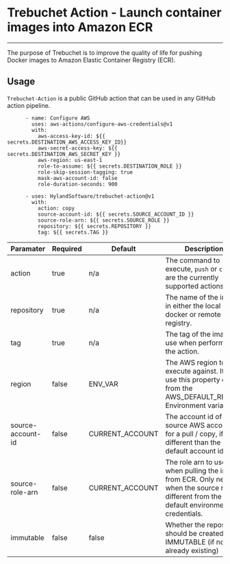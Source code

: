 # Trebuchet Action - Launch container images into Amazon ECR
----

The purpose of Trebuchet is to improve the quality of life for pushing Docker images to Amazon Elastic Container Registry (ECR).

## Usage
`Trebuchet-Action` is a public GitHub action that can be used in any GitHub action pipeline.

```
      - name: Configure AWS
        uses: aws-actions/configure-aws-credentials@v1
        with:
          aws-access-key-id: ${{ secrets.DESTINATION_AWS_ACCESS_KEY_ID}}
          aws-secret-access-key: ${{ secrets.DESTINATION_AWS_SECRET_KEY }}
          aws-region: us-east-1
          role-to-assume: ${{ secrets.DESTINATION_ROLE }}
          role-skip-session-tagging: true
          mask-aws-account-id: false
          role-duration-seconds: 900

      - uses: HylandSoftware/trebuchet-action@v1
        with:
          action: copy
          source-account-id: ${{ secrets.SOURCE_ACCOUNT_ID }}
          source-role-arn: ${{ secrets.SOURCE_ROLE }}
          repository: ${{ secrets.REPOSITORY }}
          tag: ${{ secrets.TAG }}
```

| Paramater | Required | Default | Description |
| ---------- | ------- | ------- | ----------- |
| action | true | n/a | The command to execute, `push` or `copy` are the currently supported actions. |
| repository | true | n/a | The name of the image in either the local docker or remote registry. |
| tag | true | n/a | The tag of the image to use when performing the action. |
| region | false | ENV_VAR | The AWS region to execute against.  It will use this property or pull from the AWS_DEFAULT_REGION Environment variable. |
| source-account-id | false | CURRENT_ACCOUNT | The account id of the source AWS account for a pull / copy, if different than the default account id. |
| source-role-arn | false  | CURRENT_ACCOUNT | The role arn to use when pulling the image from ECR.  Only needed when the source role is different from the default environment credentials. |
| immutable | false | false | Whether the repository should be created as IMMUTABLE (if not already existing) |
